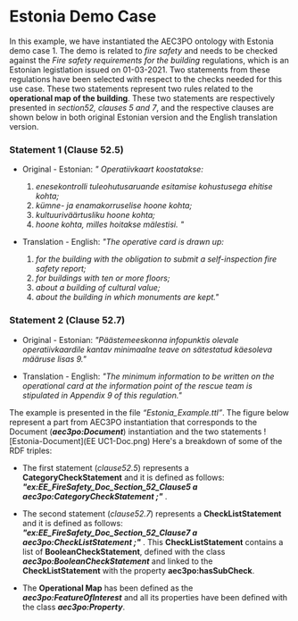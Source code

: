 # Estonia Demo Case

In this example, we have instantiated the AEC3PO ontology with Estonia demo case 1. The demo is related to _fire safety_ and needs to be checked against the _Fire safety requirements for the building_ regulations, which is an Estonian legistlation issued on 01-03-2021. Two statements from these regulations have been selected with respect to the checks needed for this use case. These two statements represent two rules related to the **operational map of the building**. These two statements are respectively presented in _section52, clauses 5 and 7_, and the respective clauses are shown below in both original Estonian version and the English translation version. 

### Statement 1 (Clause 52.5)
* Original - Estonian: _" Operatiivkaart koostatakse:_
  1. _enesekontrolli tuleohutusaruande esitamise kohustusega ehitise kohta;_
  2. _kümne- ja enamakorruselise hoone kohta;_
  3. _kultuuriväärtusliku hoone kohta;_
  4. _hoone kohta, milles hoitakse mälestisi. "_
     
* Translation - English: _"The operative card is drawn up:_
  1. _for the building with the obligation to submit a self-inspection fire safety report;_
  2. _for buildings with ten or more floors;_
  3. _about a building of cultural value;_
  4. _about the building in which monuments are kept."_

### Statement 2 (Clause 52.7)
* Original - Estonian: _"Päästemeeskonna infopunktis olevale operatiivkaardile kantav minimaalne teave on sätestatud käesoleva määruse lisas 9."_
  
* Translation - English: _"The minimum information to be written on the operational card at the information point of the rescue team is stipulated in Appendix 9 of this regulation."_ 

The example is presented in the file _“Estonia_Example.ttl”_. The figure below represent a part from AEC3PO instantiation that corresponds to the Document (**_aec3po:Document_**) instantiation and the two statements
![Estonia-Document](EE UC1-Doc.png) 
Here's a breakdown of some of the RDF triples:
*	The first statement (_clause52.5_) represents a **CategoryCheckStatement** and it is defined as follows: **_"ex:EE_FireSafety_Doc_Section_52_Clause5 a aec3po:CategoryCheckStatement ;"_** .
*	The second statement (_clause52.7_) represents a **CheckListStatement** and it is defined as follows: **_"ex:EE_FireSafety_Doc_Section_52_Clause7 a aec3po:CheckListStatement ;"_** . This **CheckListStatement** contains a list of **BooleanCheckStatement**, defined with the class **_aec3po:BooleanCheckStatement_** and linked to the **CheckListStatement** with the property **aec3po:hasSubCheck**.

*	The **Operational Map** has been defined as the **_aec3po:FeatureOfInterest_** and all its properties have been defined with the class **_aec3po:Property_**.


